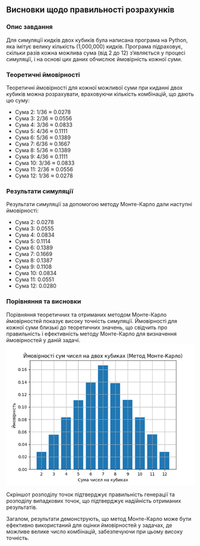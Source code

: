 ## Висновки щодо правильності розрахунків

### Опис завдання

Для симуляції кидків двох кубиків була написана програма на Python, яка імітує велику кількість (1,000,000)
кидків. Програма підраховує, скільки разів кожна можлива сума (від 2 до 12) з’являється у процесі 
симуляції, і на основі цих даних обчислює ймовірність кожної суми.

### Теоретичні ймовірності

Теоретичні ймовірності для кожної можливої суми при киданні двох кубиків можна розрахувати, враховуючи 
кількість комбінацій, що дають цю суму:

- Сума 2: 1/36 ≈ 0.0278
- Сума 3: 2/36 ≈ 0.0556
- Сума 4: 3/36 ≈ 0.0833
- Сума 5: 4/36 ≈ 0.1111
- Сума 6: 5/36 ≈ 0.1389
- Сума 7: 6/36 ≈ 0.1667
- Сума 8: 5/36 ≈ 0.1389
- Сума 9: 4/36 ≈ 0.1111
- Сума 10: 3/36 ≈ 0.0833
- Сума 11: 2/36 ≈ 0.0556
- Сума 12: 1/36 ≈ 0.0278

### Результати симуляції

Результати симуляції за допомогою методу Монте-Карло дали наступні ймовірності:

- Сума 2: 0.0278
- Сума 3: 0.0555
- Сума 4: 0.0834
- Сума 5: 0.1114
- Сума 6: 0.1389
- Сума 7: 0.1669
- Сума 8: 0.1387
- Сума 9: 0.1108
- Сума 10: 0.0834
- Сума 11: 0.0551
- Сума 12: 0.0280

### Порівняння та висновки

Порівняння теоретичних та отриманих методом Монте-Карло ймовірностей показує високу точність симуляції. 
Ймовірності для кожної суми близькі до теоретичних значень, що свідчить про правильність і ефективність 
методу Монте-Карло для визначення ймовірностей у даній задачі.
![Alt text](Figure_1.png)

Скріншот розподілу точок підтверджує правильність генерації та розподілу випадкових точок, що підтверджує 
надійність отриманих результатів.

Загалом, результати демонструють, що метод Монте-Карло може бути ефективно використаний для оцінки 
ймовірностей у задачах, де можливе велике число комбінацій, забезпечуючи при цьому високу точність.